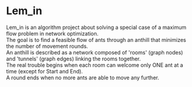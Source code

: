 # Lem_in
Lem_in is an algorithm project about solving a special case of a maximum flow problem in network optimization.</br>
The goal is to find a feasible flow of ants through an anthill that minimizes the number of movement rounds.</br>
An anthill is described as a network composed of 'rooms' (graph nodes) and 'tunnels' (graph edges) linking the rooms together.</br>
The real trouble begins when each room can welcome only ONE ant at a time (except for Start and End).</br>
A round ends when no more ants are able to move any further.
